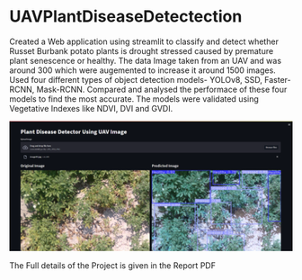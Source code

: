 # UAVPlantDiseaseDetectection

Created a Web application using streamlit to classify and detect whether Russet Burbank potato plants is drought stressed caused by premature plant senescence or healthy. The data Image taken from an UAV and was around 300 which were augemented to increase it around 1500 images. Used four different types of object detection models- YOLOv8, SSD, Faster-RCNN, Mask-RCNN. Compared and analysed the performace of these four models to find the most accurate. The models were validated using Vegetative Indexes like NDVI, DVI and GVDI.

![GUI_start](pic_1.png)

The Full details of the Project is given in the Report PDF

